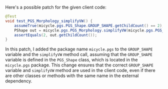 Here's a possible patch for the given client code:

```java
@Test
void test_PGS_Morphology_simplifyVW() {
    assumeTrue(micycle.pgs.PGS_Shape.GROUP_SHAPE.getChildCount() == 2);
    PShape out = micycle.pgs.PGS_Morphology.simplifyVW(micycle.pgs.PGS_Shape.GROUP_SHAPE, 1);
    assertEquals(2, out.getChildCount());
}
```

In this patch, I added the package name `micycle.pgs` to the `GROUP_SHAPE` variable and the `simplifyVW` method call, assuming that the `GROUP_SHAPE` variable is defined in the `PGS_Shape` class, which is located in the `micycle.pgs` package. This change ensures that the correct `GROUP_SHAPE` variable and `simplifyVW` method are used in the client code, even if there are other classes or methods with the same name in the external dependency.